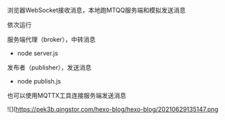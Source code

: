 浏览器WebSocket接收消息，本地跑MTQQ服务端和模拟发送消息

依次运行

服务端代理（broker），中转消息
* node server.js

发布者（publisher），发送消息
* node publish.js

也可以使用MQTTX工具连接服务端发送消息

![](https://pek3b.qingstor.com/hexo-blog/hexo-blog/20210629135147.png
